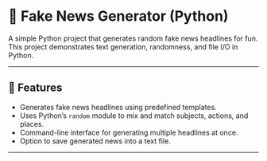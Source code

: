 # 📰 Fake News Generator (Python)

A simple Python project that generates random fake news headlines for fun.  
This project demonstrates text generation, randomness, and file I/O in Python.

---

## 📌 Features
- Generates fake news headlines using predefined templates.
- Uses Python’s `random` module to mix and match subjects, actions, and places.
- Command-line interface for generating multiple headlines at once.
- Option to save generated news into a text file.

---


